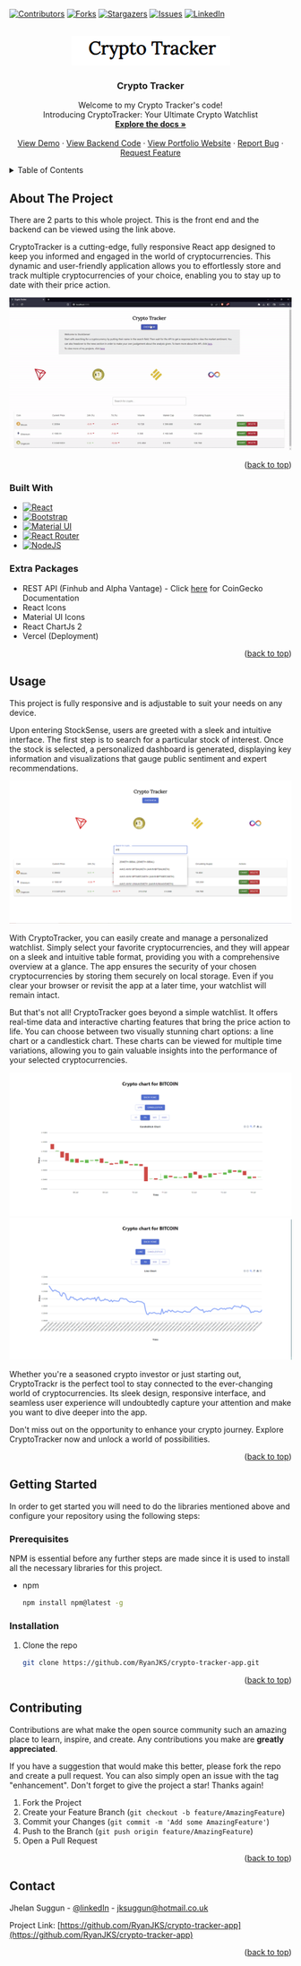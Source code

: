 <!-- Improved compatibility of back to top link: See: https://github.com/othneildrew/Best-README-Template/pull/73 -->

<a name="readme-top"></a>

[![Contributors][contributors-shield]][contributors-url]
[![Forks][forks-shield]][forks-url]
[![Stargazers][stars-shield]][stars-url]
[![Issues][issues-shield]][issues-url]
[![LinkedIn][linkedin-shield]][linkedin-url]

<!-- PROJECT LOGO -->
<br />
<div align="center">

<div align="center">
  <img src="/README/signature.PNG" alt="Logo">
</div>
<h3 align="center">Crypto Tracker</h3>

  <p align="center">
    Welcome to my Crypto Tracker's code!
    <br/>
    Introducing CryptoTracker: Your Ultimate Crypto Watchlist
    <br />
    <a href="https://github.com/RyanJKS/crypto-tracker-app/tree/master/src"><strong>Explore the docs »</strong></a>
    <br />
    <br />
    <a href="https://crypto-tracker-app-gamma.vercel.app/">View Demo</a>
    ·
    <a href="https://github.com/RyanJKS/crypto-tracker-backend">View Backend Code</a>
    ·
    <a href="https://jhelan.dev/">View Portfolio Website</a>
    ·
    <a href="https://github.com/RyanJKS/crypto-tracker-app/issues">Report Bug</a>
    ·
    <a href="https://github.com/RyanJKS/crypto-tracker-app/issues">Request Feature</a>
  </p>
</div>

<!-- TABLE OF CONTENTS -->
<details>
  <summary>Table of Contents</summary>
  <ol>
    <li>
      <a href="#about-the-project">About The Project</a>
      <ul>
        <li><a href="#built-with">Built With</a></li>
        <li><a href="#extra-packages">Extra Packages</a></li>
      </ul>
    </li>
    <li><a href="#usage">Usage</a></li>
    <li>
      <a href="#getting-started">Getting Started</a>
      <ul>
        <li><a href="#prerequisites">Prerequisites</a></li>
        <li><a href="#installation">Installation</a></li>
      </ul>
    </li>
    <!-- <li><a href="#roadmap">Roadmap</a></li> -->
    <li><a href="#contributing">Contributing</a></li>
    <!-- <li><a href="#license">License</a></li> -->
    <li><a href="#contact">Contact</a></li>
    <!-- <li><a href="#acknowledgments">Acknowledgments</a></li> -->
  </ol>
</details>

<!-- ABOUT THE PROJECT -->

## About The Project

There are 2 parts to this whole project. This is the front end and the backend can be viewed using the link above.

CryptoTracker is a cutting-edge, fully responsive React app designed to keep you informed and engaged in the world of cryptocurrencies. This dynamic and user-friendly application allows you to effortlessly store and track multiple cryptocurrencies of your choice, enabling you to stay up to date with their price action.

<!-- put gif video here og how it fully works -->

<div align="center">
  <img src="/README/intro.gif" alt="Usage GIF">
</div>

<p align="right">(<a href="#readme-top">back to top</a>)</p>

### Built With

- [![React][React.js]][React-url]
- [![Bootstrap][Bootstrap.com]][Bootstrap-url]
- [![Material UI][Material-UI.js]][Material-UI-url]
- [![React Router][ReactRouter.js]][ReactRouter-url]
- [![NodeJS][NodeJS.js]][NodeJS-url]

### Extra Packages

- REST API (Finhub and Alpha Vantage) - Click <a href="https://www.coingecko.com/en/api/documentation"
                target="_blank"
                rel="noreferrer"> here</a> for CoinGecko Documentation
- React Icons
- Material UI Icons
- React ChartJs 2
- Vercel (Deployment)

<p align="right">(<a href="#readme-top">back to top</a>)</p>

<!-- USAGE EXAMPLES -->

## Usage

This project is fully responsive and is adjustable to suit your needs on any device.

Upon entering StockSense, users are greeted with a sleek and intuitive interface. The first step is to search for a particular stock of interest. Once the stock is selected, a personalized dashboard is generated, displaying key information and visualizations that gauge public sentiment and expert recommendations.

<div align="center">
  <img src="/README/search.PNG" alt="Search">
</div>

With CryptoTracker, you can easily create and manage a personalized watchlist. Simply select your favorite cryptocurrencies, and they will appear on a sleek and intuitive table format, providing you with a comprehensive overview at a glance. The app ensures the security of your chosen cryptocurrencies by storing them securely on local storage. Even if you clear your browser or revisit the app at a later time, your watchlist will remain intact.

But that's not all! CryptoTracker goes beyond a simple watchlist. It offers real-time data and interactive charting features that bring the price action to life. You can choose between two visually stunning chart options: a line chart or a candlestick chart. These charts can be viewed for multiple time variations, allowing you to gain valuable insights into the performance of your selected cryptocurrencies.

<div align="center">
  <img src="/README/candle.PNG" alt="Candle Chart">
</div>
<div align="center">
  <img src="/README/line.PNG" alt="Line Chart">
</div>

Whether you're a seasoned crypto investor or just starting out, CryptoTrackr is the perfect tool to stay connected to the ever-changing world of cryptocurrencies. Its sleek design, responsive interface, and seamless user experience will undoubtedly capture your attention and make you want to dive deeper into the app.

Don't miss out on the opportunity to enhance your crypto journey. Explore CryptoTracker now and unlock a world of possibilities.

<p align="right">(<a href="#readme-top">back to top</a>)</p>

<!-- GETTING STARTED -->

## Getting Started

In order to get started you will need to do the libraries mentioned above and configure your repository using the following steps:

### Prerequisites

NPM is essential before any further steps are made since it is used to install all the necessary libraries for this project.

- npm
  ```sh
  npm install npm@latest -g
  ```

### Installation

1. Clone the repo
   ```sh
   git clone https://github.com/RyanJKS/crypto-tracker-app.git
   ```

<p align="right">(<a href="#readme-top">back to top</a>)</p>

<!-- CONTRIBUTING -->

## Contributing

Contributions are what make the open source community such an amazing place to learn, inspire, and create. Any contributions you make are **greatly appreciated**.

If you have a suggestion that would make this better, please fork the repo and create a pull request. You can also simply open an issue with the tag "enhancement".
Don't forget to give the project a star! Thanks again!

1. Fork the Project
2. Create your Feature Branch (`git checkout -b feature/AmazingFeature`)
3. Commit your Changes (`git commit -m 'Add some AmazingFeature'`)
4. Push to the Branch (`git push origin feature/AmazingFeature`)
5. Open a Pull Request

<p align="right">(<a href="#readme-top">back to top</a>)</p>

## Contact

Jhelan Suggun - [@linkedIn](https://www.linkedin.com/in/jhelan-suggun-jks7n99/) - jksuggun@hotmail.co.uk

Project Link: [https://github.com/RyanJKS/crypto-tracker-app](https://github.com/RyanJKS/crypto-tracker-app)

<p align="right">(<a href="#readme-top">back to top</a>)</p>

[contributors-shield]: https://img.shields.io/github/contributors/RyanJKS/crypto-tracker-app.svg?style=for-the-badge
[contributors-url]: https://github.com/RyanJKS/crypto-tracker-app/graphs/contributors
[forks-shield]: https://img.shields.io/github/forks/RyanJKS/crypto-tracker-app.svg?style=for-the-badge
[forks-url]: https://github.com/RyanJKS/crypto-tracker-app/network/members
[stars-shield]: https://img.shields.io/github/stars/RyanJKS/crypto-tracker-app.svg?style=for-the-badge
[stars-url]: https://github.com/RyanJKS/crypto-tracker-app/stargazers
[issues-shield]: https://img.shields.io/github/issues/RyanJKS/crypto-tracker-app.svg?style=for-the-badge
[issues-url]: https://github.com/RyanJKS/crypto-tracker-app/issues
[license-shield]: https://img.shields.io/github/license/RyanJKS/crypto-tracker-app.svg?style=for-the-badge
[license-url]: https://github.com/RyanJKS/crypto-tracker-app/blob/master/LICENSE.txt
[linkedin-shield]: https://img.shields.io/badge/-LinkedIn-black.svg?style=for-the-badge&logo=linkedin&colorB=555
[linkedin-url]: https://www.linkedin.com/in/jhelan-suggun-jks7n99/
[product-screenshot]: images/screenshot.png
[React.js]: https://img.shields.io/badge/React-20232A?style=for-the-badge&logo=react&logoColor=61DAFB
[React-url]: https://reactjs.org/
[Bootstrap.com]: https://img.shields.io/badge/Bootstrap-563D7C?style=for-the-badge&logo=bootstrap&logoColor=white
[Bootstrap-url]: https://getbootstrap.com
[Material-UI.js]: https://img.shields.io/badge/MUI-007FFF?style=for-the-badge&logo=MUI&logoColor=white
[Material-UI-url]: https://mui.com/material-ui/getting-started/overview/
[ReactRouter.js]: https://img.shields.io/badge/ReactRouter-007FFF?style=for-the-badge&logo=React-Router&logoColor=white
[ReactRouter-url]: https://reactrouter.com/en/main
[NodeJS.js]: https://img.shields.io/badge/Node.js-339933?style=for-the-badge&logo=Node.js&logoColor=white
[NodeJS-url]: https://nodejs.org/en
